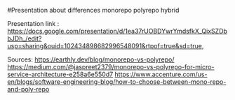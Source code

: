 #Presentation about differences monorepo polyrepo hybrid

Presentation link : https://docs.google.com/presentation/d/1ea37rUOBDYwrYmdsfkX_QixSZDbbJDh_/edit?usp=sharing&ouid=102434898682996548091&rtpof=true&sd=true,

Sources:
https://earthly.dev/blog/monorepo-vs-polyrepo/ 
https://medium.com/@jaspreet2379/monorepo-vs-polyrepo-for-micro-service-architecture-e258a6e550d7
https://www.accenture.com/us-en/blogs/software-engineering-blog/how-to-choose-between-mono-repo-and-poly-repo